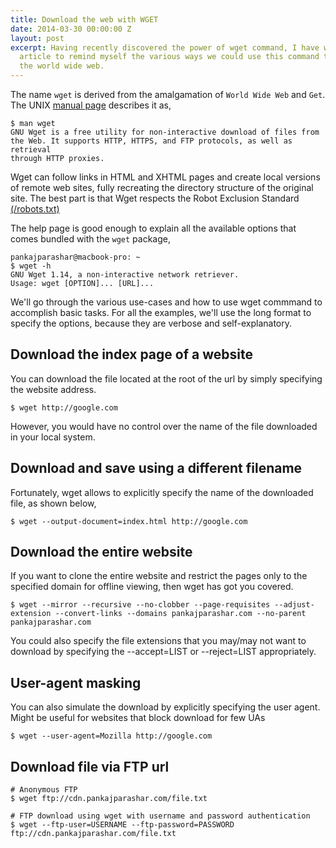 ```yaml
---
title: Download the web with WGET
date: 2014-03-30 00:00:00 Z
layout: post
excerpt: Having recently discovered the power of wget command, I have written this
  article to remind myself the various ways we could use this command to download
  the world wide web.
---
```


The name `wget` is derived from the amalgamation of `World Wide Web` and `Get`. The UNIX [manual page](http://unixhelp.ed.ac.uk/CGI/man-cgi?wget) describes it as,

```
$ man wget
GNU Wget is a free utility for non-interactive download of files from
the Web. It supports HTTP, HTTPS, and FTP protocols, as well as retrieval
through HTTP proxies.
```

Wget can follow links in HTML and XHTML pages and create local versions
of remote web sites, fully recreating the directory structure of the
original site. The best part is that Wget respects the Robot Exclusion Standard [(/robots.txt)](/robots.txt)

The help page is good enough to explain all the available options that comes bundled with the `wget` package,

```
pankajparashar@macbook-pro: ~
$ wget -h
GNU Wget 1.14, a non-interactive network retriever.
Usage: wget [OPTION]... [URL]...
```

We'll go through the various use-cases and how to use wget commmand to accomplish basic tasks. For all the examples, we'll use the long format to specify the options, because they are verbose and self-explanatory.

## Download the index page of a website

You can download the file located at the root of the url by simply specifying the website address.

```
$ wget http://google.com
```

However, you would have no control over the name of the file downloaded in your local system.

## Download and save using a different filename

Fortunately, wget allows to explicitly specify the name of the downloaded file, as shown below,

```
$ wget --output-document=index.html http://google.com
```

## Download the entire website

If you want to clone the entire website and restrict the pages only to the specified domain for offline viewing, then wget has got you covered.

```
$ wget --mirror --recursive --no-clobber --page-requisites --adjust-extension --convert-links --domains pankajparashar.com --no-parent pankajparashar.com
```

You could also specify the file extensions that you may/may not want to download by specifying the --accept=LIST or --reject=LIST appropriately.

## User-agent masking

You can also simulate the download by explicitly specifying the user agent. Might be useful for websites that block download for few UAs

```
$ wget --user-agent=Mozilla http://google.com
```

## Download file via FTP url  

```
# Anonymous FTP
$ wget ftp://cdn.pankajparashar.com/file.txt

# FTP download using wget with username and password authentication
$ wget --ftp-user=USERNAME --ftp-password=PASSWORD ftp://cdn.pankajparashar.com/file.txt
```